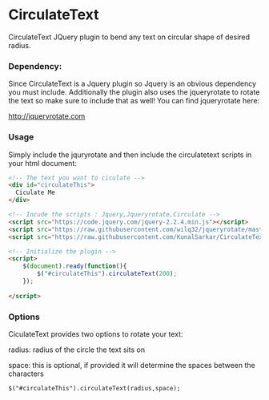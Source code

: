 # CirculateText
CirculateText JQuery plugin to bend any text on circular shape of desired radius.

### Dependency:
Since CirculateText is a Jquery plugin so Jquery is an obvious dependency you must include. Additionally the plugin also uses the jqueryrotate to rotate the text so make sure to include that as well! You can find jqueryrotate here:

http://jqueryrotate.com

### Usage
Simply include the jquryrotate and then include the circulatetext scripts in your html document:

```html
<!-- The text you want to ciculate -->
<div id="circulateThis">
  Ciculate Me
</div>

<!-- Incude the scripts : Jquery,Jqueryrotate,Circulate -->
<script src="https://code.jquery.com/jquery-2.2.4.min.js"></script>
<script src="https://raw.githubusercontent.com/wilq32/jqueryrotate/master/jQueryRotate.js"></script>
<script src="https://raw.githubusercontent.com/KunalSarkar/CirculateText/master/circulatetext.js"></script>

<!-- Initialize the plugin -->
<script>
	$(document).ready(function(){
		$("#circulateThis").circulateText(200);
	});
	
</script>
```

### Options
CiculateText provides two options to rotate your text:

radius: radius of the circle the text sits on

space: this is optional, if provided it will determine the spaces between the characters

```html
$("#circulateThis").circulateText(radius,space);
```
